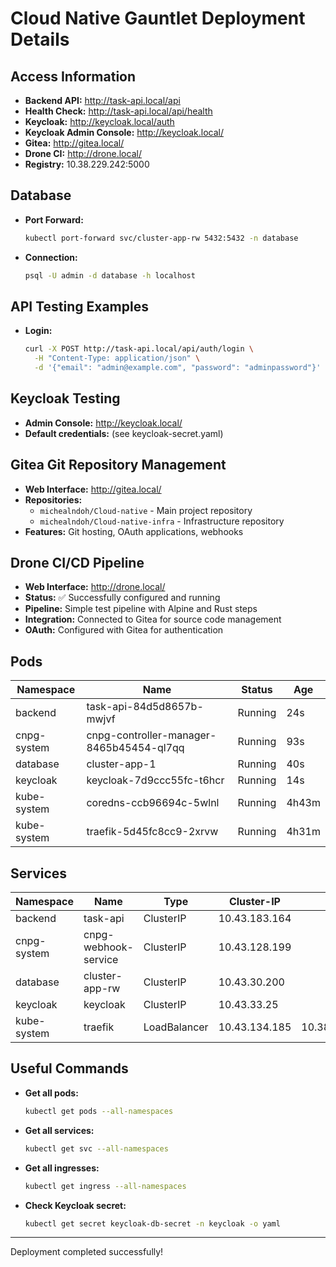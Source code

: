 # Cloud Native Gauntlet Deployment Details

## Access Information

- **Backend API:** <http://task-api.local/api>
- **Health Check:** <http://task-api.local/api/health>
- **Keycloak:** <http://keycloak.local/auth>
- **Keycloak Admin Console:** <http://keycloak.local/>
- **Gitea:** <http://gitea.local/>
- **Drone CI:** <http://drone.local/>
- **Registry:** 10.38.229.242:5000

## Database

- **Port Forward:**

  ```sh
  kubectl port-forward svc/cluster-app-rw 5432:5432 -n database
  ```

- **Connection:**

  ```sh
  psql -U admin -d database -h localhost
  ```

## API Testing Examples

- **Login:**

  ```sh
  curl -X POST http://task-api.local/api/auth/login \
    -H "Content-Type: application/json" \
    -d '{"email": "admin@example.com", "password": "adminpassword"}'
  ```

## Keycloak Testing

- **Admin Console:** <http://keycloak.local/>
- **Default credentials:** (see keycloak-secret.yaml)

## Gitea Git Repository Management

- **Web Interface:** <http://gitea.local/>
- **Repositories:**
  - `michealndoh/Cloud-native` - Main project repository
  - `michealndoh/Cloud-native-infra` - Infrastructure repository
- **Features:** Git hosting, OAuth applications, webhooks

## Drone CI/CD Pipeline

- **Web Interface:** <http://drone.local/>
- **Status:** ✅ Successfully configured and running
- **Pipeline:** Simple test pipeline with Alpine and Rust steps
- **Integration:** Connected to Gitea for source code management
- **OAuth:** Configured with Gitea for authentication

## Pods

| Namespace   | Name                                     | Status  | Age   |
|-------------|------------------------------------------|---------|-------|
| backend     | task-api-84d5d8657b-mwjvf                | Running | 24s   |
| cnpg-system | cnpg-controller-manager-8465b45454-ql7qq | Running | 93s   |
| database    | cluster-app-1                            | Running | 40s   |
| keycloak    | keycloak-7d9ccc55fc-t6hcr                | Running | 14s   |
| kube-system | coredns-ccb96694c-5wlnl                  | Running | 4h43m |
| kube-system | traefik-5d45fc8cc9-2xrvw                 | Running | 4h31m |

## Services

| Namespace   | Name                 | Type         | Cluster-IP    | External-IP                | Port(s)                    |
|-------------|----------------------|--------------|---------------|----------------------------|----------------------------|
| backend     | task-api             | ClusterIP    | 10.43.183.164 | <none>                     | 3000/TCP                   |
| cnpg-system | cnpg-webhook-service | ClusterIP    | 10.43.128.199 | <none>                     | 443/TCP                    |
| database    | cluster-app-rw       | ClusterIP    | 10.43.30.200  | <none>                     | 5432/TCP                   |
| keycloak    | keycloak             | ClusterIP    | 10.43.33.25   | <none>                     | 80/TCP                     |
| kube-system | traefik              | LoadBalancer | 10.43.134.185 | 10.38.229.161,10.38.229.69 | 80:32625/TCP,443:31752/TCP |

## Useful Commands

- **Get all pods:**

  ```sh
  kubectl get pods --all-namespaces
  ```

- **Get all services:**

  ```sh
  kubectl get svc --all-namespaces
  ```

- **Get all ingresses:**

  ```sh
  kubectl get ingress --all-namespaces
  ```

- **Check Keycloak secret:**

  ```sh
  kubectl get secret keycloak-db-secret -n keycloak -o yaml
  ```

---
Deployment completed successfully!
